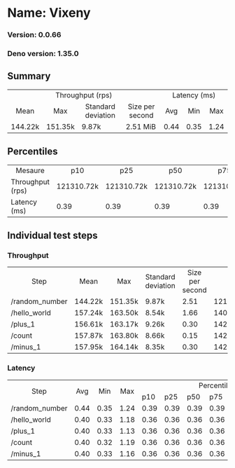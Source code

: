 # Name: Vixeny 
  
  ### Version: 0.0.66
  ### Deno version: 1.35.0

## Summary
<table>
<tr>
    <td align="center" colspan="4">Throughput (rps)</td>
    <td align="center" colspan="3">Latency (ms)</td>
</tr>
<tr>
    <td align="center">Mean</td>
    <td align="center">Max</td>
    <td align="center">Standard deviation</td>
    <td align="center">Size per second</td>
    <td align="center">Avg</td>
    <td align="center">Min</td>
    <td align="center">Max</td>
</tr>
<tr>
    <td>144.22k</td>
    <td>151.35k</td>
    <td>9.87k</td>
    <td>2.51 MiB</td>
    <td>0.44</td>
    <td>0.35</td>
    <td>1.24</td>
</tr>
</table>

## Percentiles

<table>
<tr>
  <td align="center">Mesaure</td>
  <td align="center">p10</td>
  <td align="center">p25</td>
  <td align="center">p50</td>
  <td align="center">p75</td>
  <td align="center">p90</td>
  <td align="center">p95</td>
  <td align="center">p99</td>
</tr>
<tr>
  <td>Throughput (rps)</td>
  <td>121310.72k</td>
  <td>121310.72k</td>
  <td>121310.72k</td>
  <td>121310.72k</td>
  <td>151347.04k</td>
  <td>151347.04k</td>
  <td>151347.04k</td>
</tr>
<tr>
  <td>Latency (ms)</td>
  <td>0.39</td>
  <td>0.39</td>
  <td>0.39</td>
  <td>0.39</td>
  <td>0.49</td>
  <td>0.59</td>
  <td>0.73</td>
</tr>
</table>

## Individual test steps

### Throughput

<table>
<tr>
  <td align="center" rowspan="2">Step</td>
  <td align="center" rowspan="2">Mean</td>
  <td align="center" rowspan="2">Max</td>
  <td align="center" rowspan="2">Standard deviation</td>
  <td align="center" rowspan="2">Size per second</td>
  <td align="center" colspan="7">Percentiles</td>
</tr>
<tr>
  <!-- still Step -->
  <!-- still Mean -->
  <!-- still Max -->
  <!-- still Standard deviation -->
  <!-- still Size per second -->
  <td align="center">p10</td>
  <td align="center">p25</td>
  <td align="center">p50</td>
  <td align="center">p75</td>
  <td align="center">p90</td>
  <td align="center">p95</td>
  <td align="center">p99</td>
</tr>
<tr>
  <td>/random_number</td>
  <td>144.22k</td>
  <td>151.35k</td>
  <td>9.87k</td>
  <td>2.51</td>
  <td>121310.72k</td>
  <td>121310.72k</td>
  <td>121310.72k</td>
  <td>121310.72k</td>
  <td>151347.04k</td>
  <td>151347.04k</td>
  <td>151347.04k</td>
</tr><tr>
  <td>/hello_world</td>
  <td>157.24k</td>
  <td>163.50k</td>
  <td>8.54k</td>
  <td>1.66</td>
  <td>140665.66k</td>
  <td>140665.66k</td>
  <td>140665.66k</td>
  <td>140665.66k</td>
  <td>163496.53k</td>
  <td>163496.53k</td>
  <td>163496.53k</td>
</tr><tr>
  <td>/plus_1</td>
  <td>156.61k</td>
  <td>163.17k</td>
  <td>9.26k</td>
  <td>0.30</td>
  <td>142197.99k</td>
  <td>142197.99k</td>
  <td>142197.99k</td>
  <td>142197.99k</td>
  <td>163172.91k</td>
  <td>163172.91k</td>
  <td>163172.91k</td>
</tr><tr>
  <td>/count</td>
  <td>157.87k</td>
  <td>163.80k</td>
  <td>8.66k</td>
  <td>0.15</td>
  <td>142514.89k</td>
  <td>142514.89k</td>
  <td>142514.89k</td>
  <td>142514.89k</td>
  <td>163801.21k</td>
  <td>163801.21k</td>
  <td>163801.21k</td>
</tr><tr>
  <td>/minus_1</td>
  <td>157.95k</td>
  <td>164.14k</td>
  <td>8.35k</td>
  <td>0.30</td>
  <td>142321.49k</td>
  <td>142321.49k</td>
  <td>142321.49k</td>
  <td>142321.49k</td>
  <td>164139.49k</td>
  <td>164139.49k</td>
  <td>164139.49k</td>
</tr></table>

### Latency

<table>
<tr>
  <td align="center" rowspan="2">Step</td>
  <td align="center" rowspan="2">Avg</td>
  <td align="center" rowspan="2">Min</td>
  <td align="center" rowspan="2">Max</td>
  <td align="center" colspan="7">Percentiles</td>
</tr>
<tr>
  <!-- still Avg -->
  <!-- still Min -->
  <!-- still Max -->
  <td>p10</td>
  <td>p25</td>
  <td>p50</td>
  <td>p75</td>
  <td>p90</td>
  <td>p95</td>
  <td>p99</td>
</tr>
<tr>
  <td>/random_number</td>
  <td>0.44</td>
  <td>0.35</td>
  <td>1.24</td>
  <td>0.39</td>
  <td>0.39</td>
  <td>0.39</td>
  <td>0.39</td>
  <td>0.49</td>
  <td>0.59</td>
  <td>0.73</td>
</tr><tr>
  <td>/hello_world</td>
  <td>0.40</td>
  <td>0.33</td>
  <td>1.18</td>
  <td>0.36</td>
  <td>0.36</td>
  <td>0.36</td>
  <td>0.36</td>
  <td>0.43</td>
  <td>0.47</td>
  <td>0.56</td>
</tr><tr>
  <td>/plus_1</td>
  <td>0.40</td>
  <td>0.33</td>
  <td>1.13</td>
  <td>0.36</td>
  <td>0.36</td>
  <td>0.36</td>
  <td>0.36</td>
  <td>0.43</td>
  <td>0.46</td>
  <td>0.56</td>
</tr><tr>
  <td>/count</td>
  <td>0.40</td>
  <td>0.32</td>
  <td>1.19</td>
  <td>0.36</td>
  <td>0.36</td>
  <td>0.36</td>
  <td>0.36</td>
  <td>0.43</td>
  <td>0.46</td>
  <td>0.56</td>
</tr><tr>
  <td>/minus_1</td>
  <td>0.40</td>
  <td>0.33</td>
  <td>1.16</td>
  <td>0.36</td>
  <td>0.36</td>
  <td>0.36</td>
  <td>0.36</td>
  <td>0.43</td>
  <td>0.46</td>
  <td>0.54</td>
</tr></table>